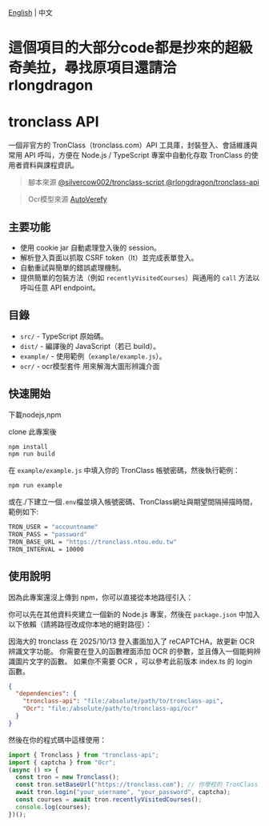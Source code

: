 [English](./README.md) | 中文
# 這個項目的大部分code都是抄來的超級奇美拉，尋找原項目還請洽rlongdragon
# tronclass API

一個非官方的 TronClass（tronclass.com）API 工具庫，封裝登入、會話維護與常用 API 呼叫，方便在 Node.js / TypeScript 專案中自動化存取 TronClass 的使用者資料與課程資訊。
> 腳本來源 [@silvercow002/tronclass-script](https://github.com/silvercow002/tronclass-script),[@rlongdragon/tronclass-api](https://github.com/rlongdragon/tronclass-api)

>Ocr模型來源 [AutoVerefy](https://chromewebstore.google.com/detail/autoverify/jgcfgcdociopaedpeiacalnccfiaeeej?hl=zh-TW)
## 主要功能

- 使用 cookie jar 自動處理登入後的 session。
- 解析登入頁面以抓取 CSRF token（lt）並完成表單登入。
- 自動重試與簡單的錯誤處理機制。
- 提供簡單的包裝方法（例如 `recentlyVisitedCourses`）與通用的 `call` 方法以呼叫任意 API endpoint。

## 目錄

- `src/` - TypeScript 原始碼。
- `dist/` - 編譯後的 JavaScript（若已 build）。
- `example/` - 使用範例（`example/example.js`）。
- `ocr/` - ocr模型套件 用來解海大圖形辨識介面
## 快速開始
下載nodejs,npm

clone 此專案後
```bash
npm install
npm run build
```

在 `example/example.js` 中填入你的 TronClass 帳號密碼，然後執行範例：
```bash
npm run example
```
或在./下建立一個`.env`檔並填入帳號密碼、TronClass網址與期望間隔掃描時間，範例如下:
```bash
TRON_USER = "accountname"
TRON_PASS = "password"
TRON_BASE_URL = "https://tronclass.ntou.edu.tw"
TRON_INTERVAL = 10000
```
## 使用說明
因為此專案還沒上傳到 npm，你可以直接從本地路徑引入：

你可以先在其他資料夾建立一個新的 Node.js 專案，然後在 `package.json` 中加入以下依賴（請將路徑改成你本地的絕對路徑）：

因海大的 tronclass 在 2025/10/13 登入畫面加入了 reCAPTCHA，故更新 OCR 辨識文字功能。
你需要在登入的函數裡面添加 OCR 的參數，並且傳入一個能夠辨識圖片文字的函數。
如果你不需要 OCR ，可以參考此前版本 index.ts 的 login 函數。

```json
{
  "dependencies": {
    "tronclass-api": "file:/absolute/path/to/tronclass-api",
    "Ocr": "file:/absolute/path/to/tronclass-api/ocr"
  } 
}
```

然後在你的程式碼中這樣使用：

```javascript
import { Tronclass } from "tronclass-api";
import { captcha } from "Ocr";
(async () => {
  const tron = new Tronclass();
  const tron.setBaseUrl("https://tronclass.com"); // 你學校的 TronClass 網址
  await tron.login("your_username", "your_password", captcha);
  const courses = await tron.recentlyVisitedCourses();
  console.log(courses);
})();
```

